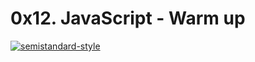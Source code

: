 # 0x12. JavaScript - Warm up

[![semistandard-style](https://raw.githubusercontent.com/standard/semistandard/master/badge.svg)]('<https://github.com/standard/semistandard>')
